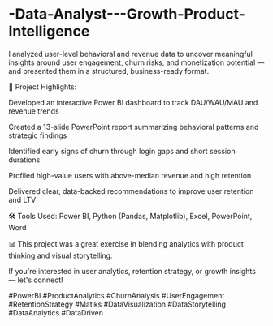 # -Data-Analyst---Growth-Product-Intelligence

I analyzed user-level behavioral and revenue data to uncover meaningful insights around user engagement, churn risks, and monetization potential — and presented them in a structured, business-ready format.

🎯 Project Highlights:

Developed an interactive Power BI dashboard to track DAU/WAU/MAU and revenue trends

Created a 13-slide PowerPoint report summarizing behavioral patterns and strategic findings

Identified early signs of churn through login gaps and short session durations

Profiled high-value users with above-median revenue and high retention

Delivered clear, data-backed recommendations to improve user retention and LTV

🛠 Tools Used:
Power BI, Python (Pandas, Matplotlib), Excel, PowerPoint, Word

📊 This project was a great exercise in blending analytics with product thinking and visual storytelling.

If you're interested in user analytics, retention strategy, or growth insights — let's connect!

#PowerBI #ProductAnalytics #ChurnAnalysis #UserEngagement #RetentionStrategy #Matiks #DataVisualization #DataStorytelling #DataAnalytics #DataDriven
